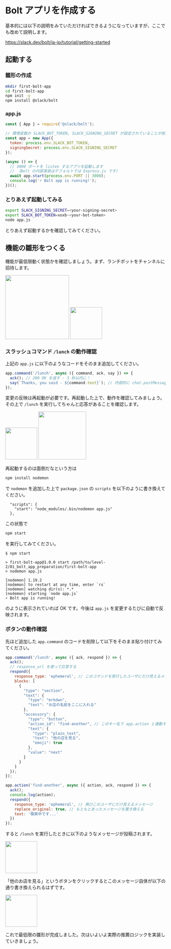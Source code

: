 # Bolt アプリを作成する

基本的には以下の説明をみていただければできるようになっていますが、ここでも改めて説明します。

https://slack.dev/bolt/ja-jp/tutorial/getting-started

## 起動する

### 雛形の作成

```bash
mkdir first-bolt-app
cd first-bolt-app
npm init -y
npm install @slack/bolt
```

### app.js

```js
const { App } = require('@slack/bolt');

// 環境変数の SLACK_BOT_TOKEN, SLACK_SIGNING_SECRET が設定されていることが前提
const app = new App({
  token: process.env.SLACK_BOT_TOKEN,
  signingSecret: process.env.SLACK_SIGNING_SECRET
});

(async () => {
  // 3000 ポートを listen するアプリを起動します
  // （Bolt の内部実装はデフォルトでは Express.js です）
  await app.start(process.env.PORT || 3000);
  console.log('⚡️ Bolt app is running!');
})();
```

### とりあえず起動してみる

```bash
export SLACK_SIGNING_SECRET=<your-signing-secret>
export SLACK_BOT_TOKEN=xoxb-<your-bot-token>
node app.js
```

とりあえず起動するかを確認してみてください。


## 機能の雛形をつくる

機能が最低限動く状態かを確認しましょう。まず、ランチボットをチャンネルに招待します。

<img height="200" src="https://user-images.githubusercontent.com/19658/65399604-2d43a780-ddad-11e9-9165-5d814c2e4e4b.png">

<img height="100" src="https://user-images.githubusercontent.com/19658/65399609-35034c00-ddad-11e9-8322-bead70c3b22e.png">

### スラッシュコマンド `/lunch` の動作確認

上記の `app.js` に以下のようなコードをそのまま追加してください。

```js
app.command('/lunch', async ({ command, ack, say }) => {
  ack(); // 200 OK を返す - 3 秒以内に！
  say(`Thanks, you said - ${command.text}`); // 内部的に chat.postMessage を呼び出す
});
```

変更の反映は再起動が必要です。再起動した上で、動作を確認してみましょう。その上で `/lunch` を実行してちゃんと応答があることを確認します。

<img height="100" src="https://user-images.githubusercontent.com/19658/65399721-dbe7e800-ddad-11e9-8f9b-29f5a07a685d.png">
<img height="150" src="https://user-images.githubusercontent.com/19658/65399722-dbe7e800-ddad-11e9-9560-9a60e7f828f1.png">

再起動するのは面倒だなという方は

```bash
npm install nodemon
```

で `nodemon` を追加した上で `package.json` の `scripts` を以下のように書き換えてください。

```
  "scripts": {
    "start": "node_modules/.bin/nodemon app.js"
  },
```

この状態で

```bash
npm start
```

を実行してみてください。


```
$ npm start

> first-bolt-app@1.0.0 start /path/to/level-2/01_bolt_app_preparation/first-bolt-app
> nodemon app.js

[nodemon] 1.19.2
[nodemon] to restart at any time, enter `rs`
[nodemon] watching dir(s): *.*
[nodemon] starting `node app.js`
⚡️ Bolt app is running!
```

のように表示されていれば OK です。今後は `app.js` を変更するたびに自動で反映されます。

### ボタンの動作確認

先ほど追加した `app.command` のコードを削除して以下をそのまま貼り付けてみてください。

```js
app.command('/lunch', async ({ ack, respond }) => {
  ack();
  // response_url を使って応答する
  respond({
    response_type: 'ephemeral', // このコマンドを実行したユーザにだけ見えるメッセージ、say の場合はチャンネルに普通に post される
    blocks: [
      {
        "type": "section",
        "text": {
          "type": "mrkdwn",
          "text": "お店の名前をここに入れる"
        },
        "accessory": {
          "type": "button",
          "action_id": "find-another", // このキー名で app.action と連動する
          "text": {
            "type": "plain_text",
            "text": "他の店を見る",
            "emoji": true
          },
          "value": "next"
        }
      }
    ]
  });
});

app.action('find-another', async ({ action, ack, respond }) => {
  ack();
  console.log(action);
  respond({
    response_type: 'ephemeral', // 再びこのユーザにだけ見えるメッセージ
    replace_original: true, // もともとあったメッセージを置き換える
    text: '検索中です...'
  })
});
```

すると `/lunch` を実行したときに以下のようなメッセージが投稿されます。

<img height=100 src="https://user-images.githubusercontent.com/19658/65400342-274fc580-ddb1-11e9-9613-6dd55fb8dc6f.png">

「他のお店を見る」というボタンをクリックするとこのメッセージ自体が以下の通り書き換えられるはずです。

<img height=100 src="https://user-images.githubusercontent.com/19658/65400343-274fc580-ddb1-11e9-8345-dbe65de8a8f4.png">

これで最低限の雛形が完成しました。次はいよいよ実際の推薦ロジックを実装していきましょう。